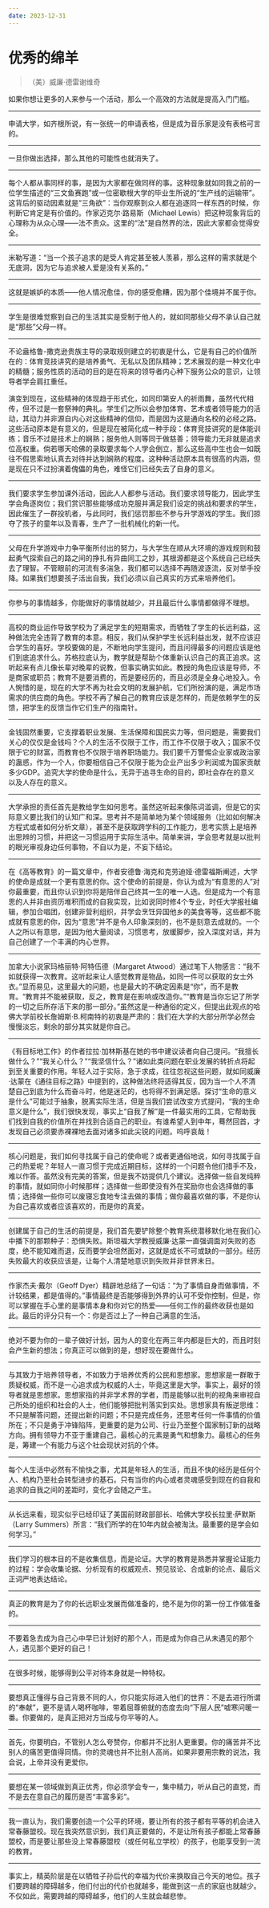 ```yaml
---
date: 2023-12-31
---
```


# 优秀的绵羊

>（美）威廉·德雷谢维奇

如果你想让更多的人来参与一个活动，那么一个高效的方法就是提高入门门槛。

---

申请大学，如齐根所说，有一张统一的申请表格，但是成为音乐家是没有表格可言的。

---

一旦你做出选择，那么其他的可能性也就消失了。

---

每个人都从事同样的事，是因为大家都在做同样的事。这种现象就如同我之前的一位学生描述的“三文鱼赛跑”或一位密歇根大学的毕业生所说的“生产线的运输带”。这背后的驱动因素就是“三角欲”：当你观察到众人都在追逐同一样东西的时候，你判断它肯定是有价值的。作家迈克尔·路易斯（Michael Lewis）把这种现象背后的心理称为从众心理——法不责众。这里的“法”是自然界的法，因此大家都会觉得安全。

---

米勒写道：“当一个孩子追求的是受人肯定甚至被人羡慕，那么这样的需求就是个无底洞，因为它与追求被人爱是没有关系的。”

---

这就是嫉妒的本质——他人情况愈佳，你的感受愈糟，因为那个佳境并不属于你。

---

学生是很难觉察到自己的生活其实是受制于他人的，就如同那些父母不承认自己就是“那些”父母一样。

---

不论盎格鲁-撒克逊贵族主导的录取规则建立的初衷是什么，它是有自己的价值所在的：体育竞技讲究的是培养勇气、无私以及团队精神；艺术展现的是一种文化中的精髓；服务性质的活动的目的是在将来的领导者内心种下服务公众的意识，让领导者学会肩扛重任。

演变到现在，这些精神的体现趋于形式化，如同印第安人的祈雨舞，虽然代代相传，但不过是一套祭神的典礼。学生们之所以会参加体育、艺术或者领导能力的活动，其动力并非源自内心对这些精神的信仰，而是因为这是通向名校的必经之路。这些活动原本是有意义的，但是现在被简化成一种手段：体育竞技讲究的是体能训练；音乐不过是技术上的娴熟；服务他人则等同于做慈善；领导能力无非就是追求位高权重。倘若哪天哈佛的录取要求每个人学会倒立，那么这些高中生也会一如既往不假思索地认真去对待并达到娴熟的程度。这种种活动原本具有很高的内涵，但是现在只不过扮演着傀儡的角色，难怪它们已经失去了自身的意义。

---

我们要求学生参加课外活动，因此人人都参与活动。我们要求领导能力，因此学生学会角逐岗位；我们赏识那些能够成功克服并满足我们设定的挑战和要求的学生，因此催生了一群投机者，与此同时，我们惩罚那些不参与升学游戏的学生。我们掠夺了孩子的童年以及青春，生产了一批机械化的新一代。

---

父母在升学游戏中力争平衡所付出的努力，与大学生在顺从大环境的游戏规则和鼓起勇气探索自己的路之间的挣扎有异曲同工之妙，其根源都是这个系统自己已经失去了理智。不管眼前的河流有多湍急，我们都可以选择不再随波逐流，反对举手投降。如果我们想要孩子活出自我，我们必须以自己真实的方式来培养他们。

---

你参与的事情越多，你能做好的事情就越少，并且最后什么事情都做得不理想。

---

高校的商业运作导致学校为了满足学生的短期需求，而牺牲了学生的长远利益，这种做法完全违背了教育的本意。相反，我们从保护学生长远利益出发，就不应该迎合学生的喜好。学校要做的是，不断地向学生提问，而且问得最多的问题应该是他们到底追求什么。苏格拉底认为，教学就是帮助个体重新认识自己的真正追求。这听起来有点儿像长辈对晚辈的说教，但事实确实如此。教授的角色应该是导师，不是商家或职员；教育不是要消费的，而是要经历的，而且必须是全身心地投入。令人惋惜的是，现在的大学不再为社会文明的发展护航，它们所扮演的是，满足市场需求的供应商的角色。学校不再了解自己的教育应该是怎样的，而是依赖学生的反馈，把学生的反馈当作它们生产的指南针。

---

金钱固然重要，它支撑着职业发展、生活保障和国民实力等，但问题是，需要我们关心的仅仅是金钱吗？个人的生活不仅限于工作，而工作不仅限于收入；国家不仅限于它的财富，而教育也不仅限于培养职场能力。我们要千万警惕企业家或政治家的蛊惑，作为一个人，你要相信自己不仅限于能为企业产出多少利润或为国家贡献多少GDP。追究大学的使命是什么，无异于追寻生命的目的，即社会存在的意义以及人存在的意义。

---

大学承担的责任首先是教给学生如何思考。虽然这听起来像陈词滥调，但是它的实际意义要比我们的认知广和深。思考并不是简单地为某个领域服务（比如如何解决方程式或者如何分析文章），甚至不是获取跨学科的工作能力，思考实质上是培养出思辨的习惯，并把这一习惯运用于实际生活中。简单来讲，学会思考就是以批判的眼光审视身边任何事物，不自以为是，不妄下结论。

---

在《高等教育》的一篇文章中，作者安德鲁·海克和克劳迪娅·德雷福斯阐述，大学的使命是成就一个更有意思的你。这个使命的前提是，你认为成为“有意思的人”对你最重要，而且你认识到你将是陪伴自己终其一生的唯一人选。但是成为一个有意思的人并非由资历堆积而成的自我实现，比如说同时修4个专业，时任大学报社编辑，参加合唱团，创建非营利组织，并学会烹饪异国他乡的美食等等，这些都不能成就有意思的你，因为“意思”并不是令人印象深刻的，也不是刻意去成就的。一个人之所以有意思，是因为他大量阅读，习惯思考，放缓脚步，投入深度对话，并为自己创建了一个丰满的内心世界。

---

加拿大小说家玛格丽特·阿特伍德（Margaret Atwood）通过笔下人物感言：“我不如就获得一次教育。这听起来让人感觉教育是物品，如同一件可以获取的女士外衣。”显而易见，这里最大的问题，也是最大的不确定因素是“你”，而不是教育。“教育并不能被获取，反之，教育是在影响或改造你。”“教育是当你忘记了所学的一切之后所存活下来的那一部分。”虽然这是一种通俗的定义，但提出此观点的哈佛大学前校长詹姆斯·B.柯南特的初衷是严肃的：我们在大学的大部分所学必然会慢慢淡忘，剩余的部分其实就是你自己。

---

《有目标地工作》的作者拉拉·加林斯基在她的书中建议读者向自己提问。“我擅长做什么？”“我关心什么？”“我坚信什么？”诸如此类问题在职业发展的转折点将起到至关重要的作用。年轻人过于实际，急于求成，往往忽视这些问题，就如同威廉·达蒙在《通往目标之路》中提到的，这种做法终将适得其反，因为当一个人不清楚自己到底为什么而奋斗时，他是迷茫的，也将得不到满足感。探讨“生命的意义是什么”可能过于抽象，脱离实际生活，但是当我们尝试改变方式提问，“我的生命意义是什么”，我们很快发现，事实上“自我了解”是一件最实用的工具，它帮助我们找到自我的价值所在并找到合适自己的职业。有谁希望人到中年，蓦然回首，才发现自己必须要赤裸裸地去面对诸多如此尖锐的问题。呜呼哀哉！

---

核心问题是，我们如何寻找属于自己的使命呢？或者更通俗地说，如何寻找属于自己的热爱呢？年轻人一直习惯于完成近期目标，这样的一个问题令他们措手不及，难以作答。虽然没有完美的答案，但是我不妨提供几个建议。选择做一些自发纯粹的事情，就如同你小时候那样；选择做一些即使没有外在奖励你也会选择做的事情；选择做一些你可以废寝忘食地专注去做的事情；做你最喜欢做的事，不是你认为自己喜欢或者应该喜欢的，而是你的真爱。

---

创建属于自己的生活的前提是，我们首先要铲除整个教育系统潜移默化地在我们心中播下的那颗种子：恐惧失败。斯坦福大学教授威廉·达蒙一直强调面对失败的态度，绝不能知难而退，反而要学会坦然面对，这就是成长不可或缺的一部分。经历失败最大的收获应该是，让每个人清楚地意识到失败并非世界末日。

---

作家杰夫·戴尔（Geoff Dyer）精辟地总结了一句话：“为了事情自身而做事情，不计较结果，都是值得的。”事情最终是否能够得到外界的认可不受你控制，但是，你可以掌握在手心里的是事情本身和你对它的热爱——任何工作的最终收获也是如此。最后的评分只有一个：你是否过上了一种自己满意的生活。

---

绝对不要为你的一辈子做好计划，因为人的变化在两三年内都是巨大的，而且时刻会产生新的想法；你真正可以做到的是，想好现在要做什么。

---

与其致力于培养领导者，不如致力于培养优秀的公民和思想家。思想家是一群敢于质疑权威，而不是一心追求成为权威的人士，毕竟这里是大学。事实上，最好的领导者就是思想家。思想家指的并非学术界的学者，而是能够以批判的视角来审视自己所处的组织和社会的人士，他们能够把批判落实到实处。思想家具有叛逆思维：不只是解答问题，还提出新的问题；不只是完成任务，还思考任何一件事情的价值所在；不只是勇于冲锋陷阵，更重要的是为公司、行业乃至整个国家制订新的战略方向。拥有领导力不亚于重建自己，最核心的元素是勇气和想象力。最核心的任务是，筹建一个有能力与这个社会现状对抗的个体。

---

每个人生活中必然有不愉快之事，尤其是年轻人的生活，而且不快的经历是任何个人、机构乃至社会转型进步的基石。只有当你的内心或者灵魂感受到现在的自我和追求的自我之间的差距时，变化才会随之产生。

---

从长远来看，现实似乎已经印证了美国前财政部部长、哈佛大学校长拉里·萨默斯（Larry Summers）所言：“我们所学的在10年内就会被淘汰。最重要的是学会如何学习。”

---

我们学习的根本目的不是收集信息，而是论证。大学的教育是熟悉并掌握论证能力的过程：学会收集论据、分析现有的权威观点、预见驳论、合成新的论点、最后义正词严地表达结论。

---

真正的教育是为了你的长远职业发展而做准备的，绝不是为你的第一份工作做准备的。

---

不要着急去成为自己心中早已计划好的那个人，而是成为你自己从未遇见的那个人，遇见那个更好的自己！

---

在很多时候，能够得到公平对待本身就是一种特权。

---

要想真正懂得与自己背景不同的人，你只能实际进入他们的世界：不是去进行所谓的“奉献”，更不是请人喝杯咖啡，带着屈尊俯就的态度去向“下层人民”嘘寒问暖一番。你要做的，是真正把对方当成与你平等的人。

---

首先，你要明白，不管别人怎么夸赞你，你都并不比别人更重要。你的痛苦并不比别人的痛苦更值得同情。你的灵魂也并不比别人高尚。如果非要用宗教的说法，我会说，上帝并没有更爱你。

---

要想在某一领域做到真正优秀，你必须学会专一，集中精力，听从自己的直觉，而不是去在意自己的履历是否“丰富多彩”。

---

我一直认为，我们需要创造一个公平的环境，要让所有的孩子都有平等的机会进入常春藤盟校。现在我突然意识到，我们真正要做的，不是让所有孩子都能上常春藤盟校，而是要让那些没上常春藤盟校（或任何私立学校）的孩子，也能享受到一流的教育。

---

事实上，精英阶层是在以牺牲子孙后代的幸福为代价来换取自己今天的地位。孩子们要跨越的障碍越多，他们付出的代价也就越多，能做到这一点的家庭也就越少。不仅如此，需要跨越的障碍越多，他们的人生就会越悲惨。